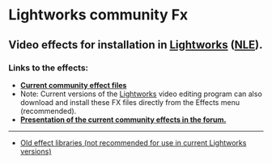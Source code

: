 
# Lightworks community Fx  

## Video effects for installation in [Lightworks] ([NLE]).  
### Links to the effects:
- [**Current community effect files**](https://github.com/LWKS-Software/lwks-fx-bundle "GitHub repository LWKS-Software/lwks-fx-bundle")
- Note: Current versions of the [Lightworks] video editing program can also download and install these FX files directly from the Effects menu (recommended).
- [**Presentation of the current community effects in the forum.**](https://forum.lwks.com/threads/the-community-effects-library.249519/)
-----------
- [Old effect libraries (not recommended for use in current Lightworks versions)](https://github.com/FxSchrauber/OLD_lwks-fx?tab=readme-ov-file#readme)




[NLE]:https://en.wikipedia.org/wiki/Non-linear_editing "Non-linear editing, link to wikipedia.org"
[Lightworks]: https://lwks.com/ "Link to video editing software page https://lwks.com/"
